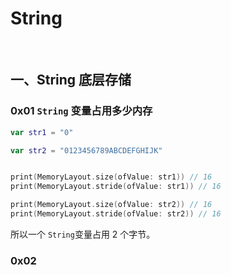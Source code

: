 # String

<br>

## 一、String 底层存储

### 0x01 `String` 变量占用多少内存

```swift
var str1 = "0"

var str2 = "0123456789ABCDEFGHIJK"


print(MemoryLayout.size(ofValue: str1)) // 16
print(MemoryLayout.stride(ofValue: str1)) // 16

print(MemoryLayout.size(ofValue: str2)) // 16
print(MemoryLayout.stride(ofValue: str2)) // 16
```

所以一个 `String`变量占用 2 个字节。

### 0x02 

<br>


<br>


<br>


<br>

<br>